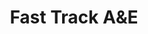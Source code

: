 ---
hackday: 28-cardiff
title: 'Fast Track A&E'
summary: 'Improving patient flow through A&E'
thumbnail: fast_track_ae.png
team:
- Pauline Lomax
- Alex Ballisat
- Francis Richardson
- Sue Bevan
- Aasha Cowey
about: "The original idea was to try and minimise time for patients in the waiting
  area of A & E departments. We decided to research and understand the problems facing
  the A & E departments and the ED patient input, throughput and output. \nWe developed
  a numerical system model of an A & E department to predict how the system behaves
  using different scenarios using patient pathways and using assets/staff differently"
links:
  presentation: https://docs.google.com/presentation/d/1-4i7pG2h7DHCHwkvqCCinRaqZZVFF7-XuHiiNy6AWos/edit?usp=drivesdk
---